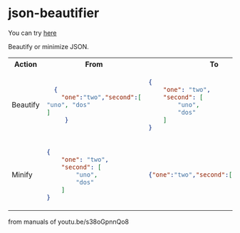 # json-beautifier

You can try [here](https://zh1gr.github.io/json-beautifier/)

Beautify or minimize JSON.

<table>
<tr>
<th> Action </th>
<th> From </th>
<th> To </th>
</tr>
<tr>
<td>Beautify</td>
<td>

```json
  {
    "one":"two","second":[
"uno", "dos"    
]
     }
```

</td>
<td>

```json
{
    "one": "two",
    "second": [
        "uno",
        "dos"
    ]
}
```

</td>
</tr>
<tr>
<td>Minify</td>
<td>

```json
{
    "one": "two",
    "second": [
        "uno",
        "dos"
    ]
}
```

</td>
<td>

```json
{"one":"two","second":["uno","dos"]}
```

</td>
</tr>
</table>

from manuals of youtu.be/s38oGpnnQo8
